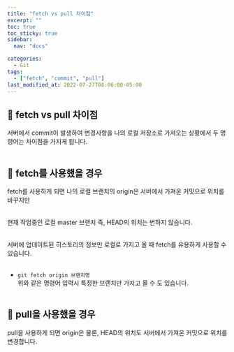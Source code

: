 ```yaml
---
title: "fetch vs pull 차이점"
excerpt: ""
toc: true
toc_sticky: true
sidebar:
  nav: "docs"

categories:
  - Git
tags:
  - ["fetch", "commit", "pull"]
last_modified_at: 2022-07-27T08:06:00-05:00
---
```


## 📄 fetch vs pull 차이점

서버에서 commit이 발생하여 변경사항을 나의 로컬 저장소로 가져오는 상황에서 두 명령어는 차이점을 가지게 됩니다.<br><br>

## 📄 fetch를 사용했을 경우

fetch를 사용하게 되면 나의 로컬 브랜치의 origin은 서버에서 가져온 커밋으로 위치를 바꾸지만 <br><br>

현재 작업중인 로컬 master 브랜치 즉, HEAD의 위치는 변하지 않습니다.<br><br>

서버에 업데이트된 히스토리의 정보만 로컬로 가지고 올 때 fetch를 유용하게 사용할 수 있습니다.<br><br>

- `git fetch origin 브랜치명`<br>
  위와 같은 명령어 입력시 특정한 브랜치만 가지고 올 수 도 있습니다.<br><br>

## 📄 pull을 사용했을 경우

pull을 사용하게 되면 origin은 물론, HEAD의 위치도 서버에서 가져온 커밋으로 위치를 변경합니다.<br><br>
